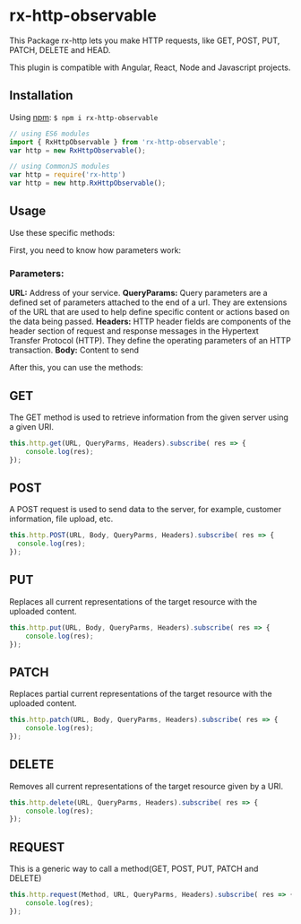# rx-http-observable

This Package rx-http lets you make HTTP requests, like GET, POST, PUT, PATCH, DELETE and HEAD.

This plugin is compatible with Angular, React, Node and Javascript projects.

## Installation

Using [npm](https://www.npmjs.com/):
```$ npm i rx-http-observable```

```js
// using ES6 modules
import { RxHttpObservable } from 'rx-http-observable';
var http = new RxHttpObservable();

// using CommonJS modules
var http = require('rx-http')
var http = new http.RxHttpObservable();
```
## Usage
Use these specific methods:

First, you need to know how parameters work:
### Parameters:
**URL:** Address of your service.
**QueryParams:** Query parameters are a defined set of parameters attached to the end of a url. They are extensions of the URL that are used to help define specific content or actions based on the data being passed.
**Headers:** HTTP header fields are components of the header section of request and response messages in the Hypertext Transfer Protocol (HTTP). They define the operating parameters of an HTTP transaction.
**Body:** Content to send

After this, you can use the methods:
## GET
The GET method is used to retrieve information from the given server using a given URI.
``` js
this.http.get(URL, QueryParms, Headers).subscribe( res => {
    console.log(res);
});
```
## POST
A POST request is used to send data to the server, for example, customer information, file upload, etc.
``` js
this.http.POST(URL, Body, QueryParms, Headers).subscribe( res => {
  console.log(res);
});
```

## PUT
Replaces all current representations of the target resource with the uploaded content.
```js
this.http.put(URL, Body, QueryParms, Headers).subscribe( res => {
    console.log(res);
});
```

## PATCH
Replaces partial current representations of the target resource with the uploaded content.
```js
this.http.patch(URL, Body, QueryParms, Headers).subscribe( res => {
    console.log(res);
});
```

## DELETE
Removes all current representations of the target resource given by a URI.
``` js
this.http.delete(URL, QueryParms, Headers).subscribe( res => {
    console.log(res);
});
```

## REQUEST
This is a generic way to call a method(GET, POST, PUT, PATCH and DELETE)
``` js
this.http.request(Method, URL, QueryParms, Headers).subscribe( res => {
    console.log(res);
});
```
